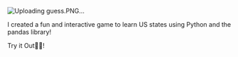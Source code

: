 ![Uploading guess.PNG…]()

I created a fun and interactive game to learn US states using Python and the pandas library!

Try it Out🤔🤗!

